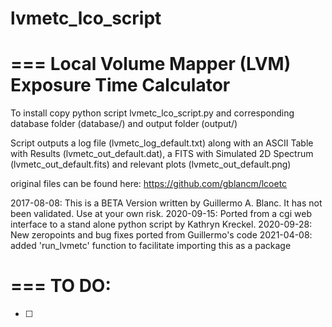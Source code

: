 # lvmetc_lco_script

=== 
Local Volume Mapper (LVM) Exposure Time Calculator
===

To install copy python script lvmetc_lco_script.py and corresponding database folder (database/) and output folder (output/)

Script outputs a log file (lvmetc_log_default.txt) along with an ASCII Table with Results (lvmetc_out_default.dat), a FITS with Simulated 2D Spectrum (lvmetc_out_default.fits) and relevant plots (lvmetc_out_default.png)

original files can be found here: https://github.com/gblancm/lcoetc


2017-08-08: This is a BETA Version written by Guillermo A. Blanc. It has not been validated. Use at your own risk.
2020-09-15: Ported from a cgi web interface to a stand alone python script by Kathryn Kreckel.
2020-09-28: New zeropoints and bug fixes ported from Guillermo's code
2021-04-08: added 'run_lvmetc' function to facilitate importing this as a package 


=== 
TO DO: 
===

- [ ] 
